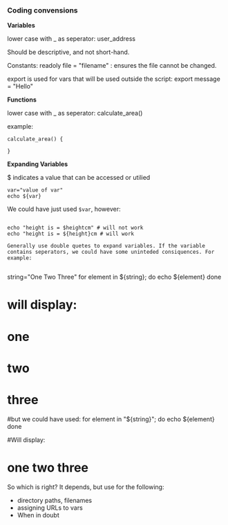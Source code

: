 ### Coding convensions

**Variables**

lower case with _ as seperator: user_address

Should be descriptive, and not short-hand.

Constants:
  readoly file = "filename" : ensures the file cannot be changed.

export is used for vars that will be used outside the script: export message = "Hello"


**Functions**

lower case with _ as seperator: calculate_area()

example:

```
calculate_area() {

}
```

**Expanding Variables**

$ indicates a value that can be accessed or utilied

```
var="value of var"
echo ${var}
```

We could have just used `$var`, however:

```height=170

echo "height is = $heightcm" # will not work
echo "height is = ${height}cm # will work

Generally use double quetes to expand variables. If the variable contains seperators, we could have some uninteded consiquences. For example:


```
string="One Two Three"
for element in ${string}; do
  echo ${element}
done

# will display:
# one
# two
# three

#but we could have used:
for element in "${string}"; do
  echo ${element}
done

#Will display:
# one two three

So which is right? It depends, but use for the following:
- directory paths, filenames
- assigning URLs to vars
- When in doubt



